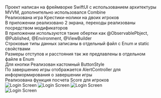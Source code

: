 Проект написан на фреймворке SwiftUI с использованием архитектуры MVVM, дополнительно использовался Combine  
Реализована игра Крестики-нолики на двоих игроков  
В приложении реализовано 2 экрана, переходы реализованы посредством модификаторов  
В приложении используются такие обертки как @ObservablePbject, @Published, @Environment, @ViewBuilder  
Строковые типы данных записаны в отдельный файл с Enum и static свойствами  
Размеры отступов и расстояния так же предлавлены в отдельном файле в Enum  
Для кнопки Реализован кастомный ButtonStyle  
По завершению игры отображается AlertController для информормирования о завершении игры   
Реализована функция посчета Score для игроков  
![Login Screen](https://github.com/LiliyaAndreeva/TicTakToe/blob/main/Simulator%20Screenshot%20-%20iPhone%2015%20Pro%20-%202024-04-07%20at%2020.32.20.png)
![Login Screen](https://github.com/LiliyaAndreeva/TicTakToe/blob/main/Simulator%20Screenshot%20-%20iPhone%2015%20Pro%20-%202024-04-07%20at%2020.32.24.png)
![Login Screen](https://github.com/LiliyaAndreeva/TicTakToe/blob/main/Simulator%20Screenshot%20-%20iPhone%2015%20Pro%20-%202024-04-07%20at%2020.32.32.png)  
![Login Screen](https://github.com/LiliyaAndreeva/TicTakToe/blob/main/Simulator%20Screenshot%20-%20iPhone%2015%20Pro%20-%202024-04-07%20at%2020.32.35.png)
